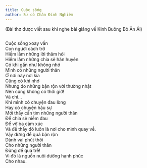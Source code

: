 ```yaml
---
title: Cuộc sống
author: Sư cô Chân Đính Nghiêm
---
```


(Bài thơ được viết sau khi nghe bài giảng về Kinh Buông Bỏ Ân Ái)

<div class="verse" style="column-span: all;">
<p>Cuộc sống xoay vần<br/>
Con người cách trở<br/>
Hiếm lắm những lời thăm hỏi<br/>
Hiếm lắm những chia sẻ hàn huyên<br/>
Có khi gần như không nhớ<br/>
Mình có những người thân<br/>
Ở nơi này nơi kia<br/>
Cũng có khi nhớ<br/>
Nhưng do những bận rộn với thường nhật<br/>
Nên cũng không có thời giờ!<br/>
Và chỉ…<br/>
Khi mình có chuyện đau lòng<br/>
Hay có chuyện hậu sự<br/>
Mới thấy cần tìm những người thân<br/>
Để chia sẻ niềm đau<br/>
Để vỡ òa cảm xúc<br/>
Và để thấy đó luôn là nơi cho mình quay về.<br/>
Vậy đừng để quá bận rộn<br/>
 Dành vài phút thôi <br/>
Cho những người thân <br/>
Đừng để quá trễ!<br/>
Vì đó là nguồn nuôi dưỡng hạnh phúc<br/>
Cho nhau.</p></div>